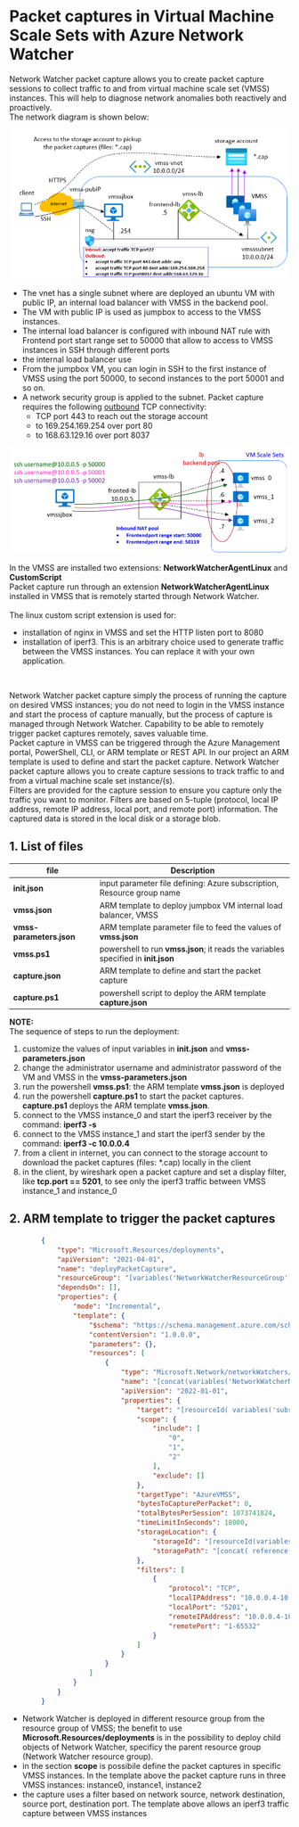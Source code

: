 <properties
pageTitle= 'Network Watcher packet capture for virtual machine scale sets'
description= "Packet captures in Virtual Machine Scale Sets with Azure Network Watcher"
services="Azure Network Watcher"
documentationCenter="https://github.com/fabferri/"
authors="fabferri"
editor=""/>

<tags
   ms.service="configuration-Example-Azure"
   ms.devlang="ARM template"
   ms.topic="article"
   ms.tgt_pltfrm="Azure"
   ms.workload="Azure Network Watcher"
   ms.date="31/08/2022"
   ms.author="fabferri" />

# Packet captures in Virtual Machine Scale Sets with Azure Network Watcher
Network Watcher packet capture allows you to create packet capture sessions to collect traffic to and from virtual machine scale set (VMSS) instances. This will help to diagnose network anomalies both reactively and proactively. <br>
The network diagram is shown below:

[![1]][1]

- The vnet has a single subnet where are deployed an ubuntu VM with public IP, an internal load balancer with VMSS in the backend pool.
- The VM with public IP is used as jumpbox to access to the VMSS instances.
- The internal load balancer is configured with inbound NAT rule with Frontend port start range set to 50000 that allow to access to VMSS instances in SSH through different ports
- the internal load balancer use 
- From the jumpbox VM, you can login in SSH to the first instance of VMSS using the port 50000, to second instances to the port 50001 and so on.
- A network security group is applied to the subnet. Packet capture requires the following <ins>outbound</ins> TCP connectivity: 
   - TCP port 443 to reach out the storage account
   - to 169.254.169.254 over port 80
   - to 168.63.129.16 over port 8037

[![2]][2]

In the VMSS are installed two extensions: **NetworkWatcherAgentLinux** and **CustomScript** <br>
Packet capture run through an extension **NetworkWatcherAgentLinux** installed in VMSS that is remotely started through Network Watcher. <br>  
The linux custom script extension is used for: 
- installation of nginx in VMSS and set the HTTP listen port to 8080 
- installation of iperf3. This is an arbitrary choice used to generate traffic between the VMSS instances. You can replace it with your own application.
<br>

Network Watcher packet capture simply the process of running the capture on desired VMSS instances; you do not need to login in the VMSS instance and start the process of capture manually, but the process of capture is managed through Network Watcher. Capability to be able to remotely trigger packet captures remotely, saves valuable time. <br>
Packet capture in VMSS can be triggered through the Azure Management portal, PowerShell, CLI, or ARM template or REST API. In our project an ARM template is used to define and start the packet capture.
Network Watcher packet capture allows you to create capture sessions to track traffic to and from a virtual machine scale set instance/(s). <br>
Filters are provided for the capture session to ensure you capture only the traffic you want to monitor. Filters are based on 5-tuple (protocol, local IP address, remote IP address, local port, and remote port) information. The captured data is stored in the local disk or a storage blob. 



## <a name="List of files"></a>1. List of files 
| file                    | Description                                                            | 
| ----------------------- |----------------------------------------------------------------------- | 
| **init.json**           | input parameter file defining: Azure subscription, Resource group name |
| **vmss.json**           | ARM template to deploy jumpbox VM internal load balancer, VMSS         |
| **vmss-parameters.json**| ARM template parameter file to feed the values of **vmss.json**        |
| **vmss.ps1**            | powershell to run **vmss.json**; it reads the variables specified in **init.json**|
| **capture.json**        | ARM template to define and start the packet capture                    |
| **capture.ps1**         | powershell script to deploy the ARM template **capture.json**          |

**NOTE:** <br>
The sequence of steps to run the deployment:
1. customize the values of input variables in **init.json** and **vmss-parameters.json**
2. change the administrator username and administrator password of the VM and VMSS in the **vmss-parameters.json**
3. run the powershell **vmss.ps1**: the ARM template **vmss.json** is deployed
4. run the powershell **capture.ps1** to start the packet captures. **capture.ps1** deploys the ARM template **vmss.json**.
5. connect to the VMSS instance_0 and start the iperf3 receiver by the command: **iperf3 -s**
6. connect to the VMSS instance_1 and start the iperf3 sender by the command: **iperf3 -c 10.0.0.4**
7. from a client in internet, you can connect to the storage account to download the packet captures (files: *.cap) locally in the client
8. in the client, by wireshark open a packet capture and set a display filter, like **tcp.port == 5201**, to see only the iperf3 traffic between VMSS instance_1 and instance_0 


## <a name="ARM template to trigger the packet captures"></a>2. ARM template to trigger the packet captures

```json
        {
            "type": "Microsoft.Resources/deployments",
            "apiVersion": "2021-04-01",
            "name": "deployPacketCapture",
            "resourceGroup": "[variables('NetworkWatcherResourceGroup')]",
            "dependsOn": [],
            "properties": {
                "mode": "Incremental",
                "template": {
                    "$schema": "https://schema.management.azure.com/schemas/2019-04-01/deploymentTemplate.json#",
                    "contentVersion": "1.0.0.0",
                    "parameters": {},
                    "resources": [
                        {
                            "type": "Microsoft.Network/networkWatchers/packetCaptures",
                            "name": "[concat(variables('NetworkWatcherName'), '/',variables('packetCaptureName'))]",
                            "apiVersion": "2022-01-01",
                            "properties": {
                                "target": "[resourceId( variables('subscriptionIdvmScaleSet'), variables('resourceGroupvmScaleSet'),'Microsoft.Compute/virtualMachineScaleSets',variables('vmScaleSetName'))]",
                                "scope": {
                                    "include": [
                                        "0",
                                        "1",
                                        "2"
                                    ],
                                    "exclude": []
                                },
                                "targetType": "AzureVMSS",
                                "bytesToCapturePerPacket": 0,
                                "totalBytesPerSession": 1073741824,
                                "timeLimitInSeconds": 18000,
                                "storageLocation": {
                                    "storageId": "[resourceId(variables('subscriptionIdvmScaleSet'),variables('resourceGroupvmScaleSet'), 'Microsoft.Storage/storageAccounts', variables('storageAccountName'))]",
                                    "storagePath": "[concat( reference(resourceId('Microsoft.Storage/storageAccounts', variables('storageAccountName')),'2021-06-01').primaryEndpoints.blob, 'network-watcher-logs','/', variables('packetCaptureName'), '.cap')]"
                                },
                                "filters": [
                                    {
                                        "protocol": "TCP",
                                        "localIPAddress": "10.0.0.4-10.0.0.20",
                                        "localPort": "5201",
                                        "remoteIPAddress": "10.0.0.4-10.0.0.20",
                                        "remotePort": "1-65532"
                                    }
                                ]
                            }
                        }
                    ]
                }
            }
        }

```

- Network Watcher is deployed in different resource group from the resource group of VMSS; the benefit to use **Microsoft.Resources/deployments** is in the possibility to deploy child objects of Network Watcher, specificy the parent resource group (Network Watcher resource group).
- in the section **scope** is possibile define the packet captures in specific VMSS instances. In the template above the packet capture runs in three VMSS instances: instance0, instance1, instance2
- the capture uses a filter based on network source, network destination, source port, destination port. The template above allows an iperf3 traffic capture between VMSS instances 

<!--Image References-->

[1]: ./media/network-diagram1.png "network diagram"
[2]: ./media/network-diagram2.png "how to login in different VMSS instances from the jumpbox VM"

<!--Link References-->

